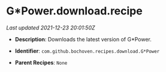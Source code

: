 # G*Power.download.recipe

_Last updated 2021-12-23 20:01:50Z_

- **Description**: Downloads the latest version of G*Power.

- **Identifier**: `com.github.bochoven.recipes.download.G*Power`

- **Parent Recipes**: `None`
